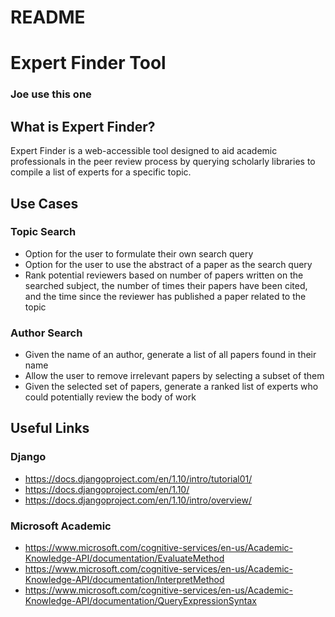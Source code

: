 # README #

# Expert Finder Tool #

### Joe use this one ###

## What is Expert Finder? ##
Expert Finder is a web-accessible tool designed to aid academic 
professionals in the peer review process by querying scholarly libraries 
to compile a list of experts for a specific topic.

## Use Cases ##

### Topic Search ###
* Option for the user to formulate their own search query
* Option for the user to use the abstract of a paper as the search query
* Rank potential reviewers based on number of papers written on the searched subject,
    the number of times their papers have been cited,
    and the time since the reviewer has published a paper related to the topic

###  Author Search ###
* Given the name of an author, generate a list of all papers found in their name
* Allow the user to remove irrelevant papers by selecting a subset of them
* Given the selected set of papers, generate a ranked list of experts who could potentially review the body of work


## Useful Links ##

### Django ###
* https://docs.djangoproject.com/en/1.10/intro/tutorial01/
* https://docs.djangoproject.com/en/1.10/
* https://docs.djangoproject.com/en/1.10/intro/overview/

### Microsoft Academic ###
* https://www.microsoft.com/cognitive-services/en-us/Academic-Knowledge-API/documentation/EvaluateMethod
* https://www.microsoft.com/cognitive-services/en-us/Academic-Knowledge-API/documentation/InterpretMethod
* https://www.microsoft.com/cognitive-services/en-us/Academic-Knowledge-API/documentation/QueryExpressionSyntax
